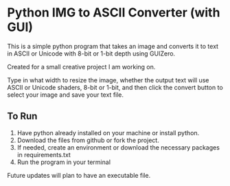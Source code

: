 # Python IMG to ASCII Converter (with GUI)
This is a simple python program that takes an image and converts it to text in ASCII or Unicode with 8-bit or 1-bit depth using GUIZero.

Created for a small creative project I am working on.

Type in what width to resize the image, whether the output text will use ASCII or Unicode shaders, 8-bit or 1-bit, and then click the convert button to select your image and save your text file.

## To Run
1. Have python already installed on your machine or install python.
2. Download the files from github or fork the project. 
3. If needed, create an environment or download the necessary packages in requirements.txt
4. Run the program in your terminal

Future updates will plan to have an executable file.
